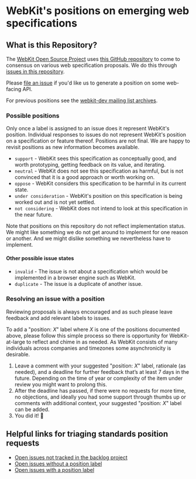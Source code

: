 # WebKit's positions on emerging web specifications

## What is this Repository?

The [WebKit Open Source Project](https://webkit.org/) uses [this GitHub repository](https://github.com/WebKit/standards-positions) to come to consensus on various web specification proposals. We do this through [issues in this repository](https://github.com/WebKit/standards-positions/issues/).

Please [file an issue](https://github.com/WebKit/standards-positions/issues/new) if you'd like us to generate a position on some web-facing API.

For previous positions see the [webkit-dev mailing list archives](https://lists.webkit.org/pipermail/webkit-dev/).

### Possible positions

Only once a label is assigned to an issue does it represent WebKit's position.
Individual responses to issues do not represent WebKit's position on a specification or feature thereof.
Positions are not final. We are happy to revisit positions as new information becomes available.

- `support` - WebKit sees this specification as conceptually good, and worth prototyping, getting feedback on its value, and iterating.
- `neutral` - WebKit does not see this specification as harmful, but is not convinced that it is a good approach or worth working on.
- `oppose` - WebKit considers this specification to be harmful in its current state.
- `under consideration` - WebKit's position on this specification is being worked out and is not yet settled.
- `not considering` - WebKit does not intend to look at this specification in the near future.

Note that positions on this repository do not reflect implementation status. We might like something we do not get around to implement for one reason or another. And we might dislike something we nevertheless have to implement.

#### Other possible issue states

- `invalid` - The issue is not about a specification which would be implemented in a browser engine such as WebKit.
- `duplicate` - The issue is a duplicate of another issue.

### Resolving an issue with a position

Reviewing proposals is always encouraged and as such please leave feedback and add relevant labels to issues.

To add a "position: _X_" label where _X_ is one of the positions documented above, please follow this simple process so there is opportunity for WebKit-at-large to reflect and chime in as needed. As WebKit consists of many individuals across companies and timezones some asynchronicity is desirable.

1. Leave a comment with your suggested "position: _X_" label, rationale (as needed), and a deadline for further feedback that’s at least 7 days in the future. Depending on the time of year or complexity of the item under review you might want to prolong this.
2. After the deadline has passed, if there were no requests for more time, no objections, and ideally you had some support through thumbs up or comments with additional context, your suggested "position: _X_" label can be added.
3. You did it! 🎉

## Helpful links for triaging standards position requests

- [Open issues not tracked in the backlog project](https://github.com/WebKit/standards-positions/issues?q=is%3Aopen+is%3Aissue+-project%3Awebkit%2F1+)
- [Open issues without a position label](https://github.com/WebKit/standards-positions/issues?q=is%3Aopen+is%3Aissue+-label%3A%22position%3A+neutral%22+-label%3A%22position%3A+not+considering%22+-label%3A%22position%3A+oppose%22+-label%3A%22position%3A+support%22+-label%3A%22position%3A+under+consideration%22+-label%3Ameta)
- [Open issues with a position label](https://github.com/WebKit/standards-positions/issues?q=is%3Aopen+is%3Aissue+label%3A%22position%3A+neutral%22%2C%22position%3A+not+considering%22%2C%22position%3A+oppose%22%2C%22position%3A+support%22%2C%22position%3A+under+consideration%22)
